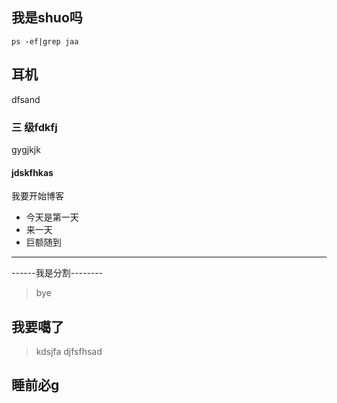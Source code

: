 ## 我是shuo吗
```shell
ps -ef|grep jaa
```
  
## 耳机

dfsand
### 三 级fdkfj

gygjkjk
#### jdskfhkas

我要开始博客

+ 今天是第一天
+ 来一天
+ 巨额随到

---------------

------我是分割--------



>bye



## 我要噶了
>kdsjfa
djfsfhsad

## 睡前必g
